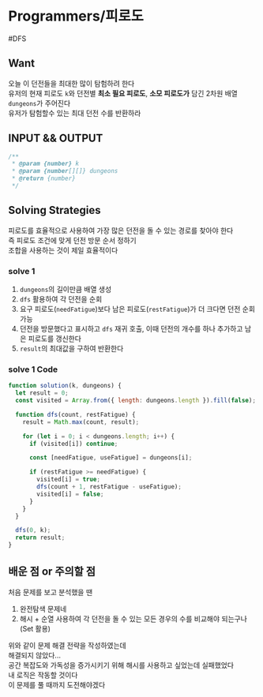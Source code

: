 # Programmers/피로도

#DFS

## Want

오늘 이 던전들을 최대한 많이 탐험하려 한다  
유저의 현재 피로도 `k`와 던전별 **최소 필요 피로도**, **소모 피로도가** 담긴 2차원 배열 `dungeons`가 주어진다  
유저가 탐험할수 있는 최대 던전 수를 반환하라

## INPUT && OUTPUT

```js
/**
 * @param {number} k
 * @param {number[][]} dungeons
 * @return {number}
 */
```

## Solving Strategies

피로도를 효율적으로 사용하여 가장 많은 던전을 돌 수 있는 경로를 찾아야 한다  
즉 피로도 조건에 맞게 던전 방문 순서 정하기  
조합을 사용하는 것이 제일 효율적이다

### solve 1

1. `dungeons`의 길이만큼 배열 생성
2. `dfs` 활용하여 각 던전을 순회
3. 요구 피로도(`needFatigue`)보다 남은 피로도(`restFatigue`)가 더 크다면 던전 순회 가능
4. 던전을 방문했다고 표시하고 `dfs` 재귀 호출, 이때 던전의 개수를 하나 추가하고 남은 피로도를 갱신한다
5. `result`의 최대값을 구하여 반환한다

### solve 1 Code

```js
function solution(k, dungeons) {
  let result = 0;
  const visited = Array.from({ length: dungeons.length }).fill(false);

  function dfs(count, restFatigue) {
    result = Math.max(count, result);

    for (let i = 0; i < dungeons.length; i++) {
      if (visited[i]) continue;

      const [needFatigue, useFatigue] = dungeons[i];

      if (restFatigue >= needFatigue) {
        visited[i] = true;
        dfs(count + 1, restFatigue - useFatigue);
        visited[i] = false;
      }
    }
  }

  dfs(0, k);
  return result;
}
```

## 배운 점 or 주의할 점

처음 문제를 보고 분석했을 땐

1. 완전탐색 문제네
2. 해시 + 순열 사용하여 각 던전을 돌 수 있는 모든 경우의 수를 비교해야 되는구나 (Set 활용)

위와 같이 문제 해결 전략을 작성하였는데  
해결되지 않았다...  
공간 복잡도와 가독성을 증가시키기 위해 해시를 사용하고 싶었는데 실패했었다  
내 로직은 작동할 것이다  
이 문제를 풀 때까지 도전해야겠다
